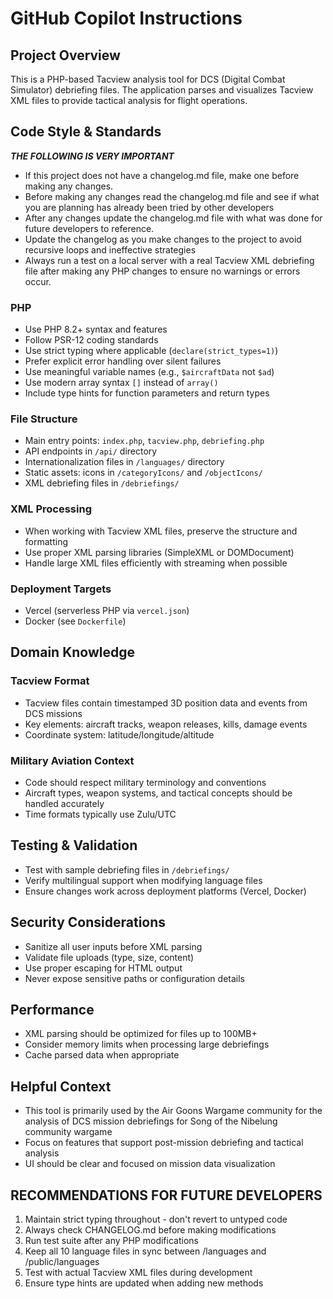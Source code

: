 # GitHub Copilot Instructions

## Project Overview
This is a PHP-based Tacview analysis tool for DCS (Digital Combat Simulator) debriefing files. The application parses and visualizes Tacview XML files to provide tactical analysis for flight operations.

## Code Style & Standards
 *****THE FOLLOWING IS VERY IMPORTANT*****
- If this project does not have a changelog.md file, make one before making any changes.
- Before making any changes read the changelog.md file and see if what you are planning has already been tried by other developers
- After any changes update the changelog.md file with what was done for future developers to reference.
- Update the changelog as you make changes to the project to avoid recursive loops and ineffective strategies
- Always run a test on a local server with a real Tacview XML debriefing file after making any PHP changes to ensure no warnings or errors occur.

### PHP
- Use PHP 8.2+ syntax and features
- Follow PSR-12 coding standards
- Use strict typing where applicable (`declare(strict_types=1)`)
- Prefer explicit error handling over silent failures
- Use meaningful variable names (e.g., `$aircraftData` not `$ad`)
- Use modern array syntax `[]` instead of `array()`
- Include type hints for function parameters and return types

### File Structure
- Main entry points: `index.php`, `tacview.php`, `debriefing.php`
- API endpoints in `/api/` directory
- Internationalization files in `/languages/` directory
- Static assets: icons in `/categoryIcons/` and `/objectIcons/`
- XML debriefing files in `/debriefings/`

### XML Processing
- When working with Tacview XML files, preserve the structure and formatting
- Use proper XML parsing libraries (SimpleXML or DOMDocument)
- Handle large XML files efficiently with streaming when possible

### Deployment Targets
- Vercel (serverless PHP via `vercel.json`)
- Docker (see `Dockerfile`)

## Domain Knowledge

### Tacview Format
- Tacview files contain timestamped 3D position data and events from DCS missions
- Key elements: aircraft tracks, weapon releases, kills, damage events
- Coordinate system: latitude/longitude/altitude

### Military Aviation Context
- Code should respect military terminology and conventions
- Aircraft types, weapon systems, and tactical concepts should be handled accurately
- Time formats typically use Zulu/UTC

## Testing & Validation
- Test with sample debriefing files in `/debriefings/`
- Verify multilingual support when modifying language files
- Ensure changes work across deployment platforms (Vercel, Docker)

## Security Considerations
- Sanitize all user inputs before XML parsing
- Validate file uploads (type, size, content)
- Use proper escaping for HTML output
- Never expose sensitive paths or configuration details

## Performance
- XML parsing should be optimized for files up to 100MB+
- Consider memory limits when processing large debriefings
- Cache parsed data when appropriate

## Helpful Context
- This tool is primarily used by the Air Goons Wargame community for the analysis of DCS mission debriefings for Song of the Nibelung community wargame
- Focus on features that support post-mission debriefing and tactical analysis
- UI should be clear and focused on mission data visualization

## RECOMMENDATIONS FOR FUTURE DEVELOPERS
1. Maintain strict typing throughout - don't revert to untyped code
2. Always check CHANGELOG.md before making modifications
3. Run test suite after any PHP modifications
4. Keep all 10 language files in sync between /languages and /public/languages
5. Test with actual Tacview XML files during development
6. Ensure type hints are updated when adding new methods